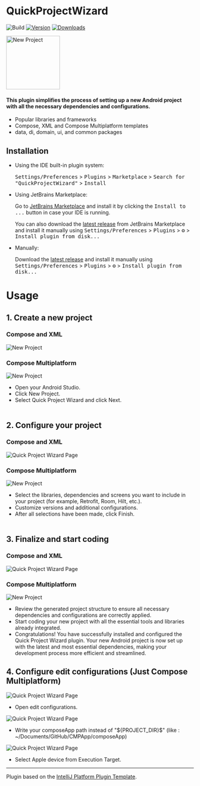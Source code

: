 # QuickProjectWizard

![Build](https://github.com/cnrture/QuickProjectWizard/workflows/Build/badge.svg)
[![Version](https://img.shields.io/jetbrains/plugin/v/25221.svg)](https://plugins.jetbrains.com/plugin/25221)
[![Downloads](https://img.shields.io/jetbrains/plugin/d/25221.svg)](https://plugins.jetbrains.com/plugin/25221)

<img src="src/main/resources/META-INF/pluginIcon.svg" alt="New Project" width="144">

<!-- Plugin description -->
#### This plugin simplifies the process of setting up a new Android project with all the necessary dependencies and configurations.
- Popular libraries and frameworks
- Compose, XML and Compose Multiplatform templates
- data, di, domain, ui, and common packages
<!-- Plugin description end -->

## Installation

- Using the IDE built-in plugin system:
  
  <kbd>Settings/Preferences</kbd> > <kbd>Plugins</kbd> > <kbd>Marketplace</kbd> > <kbd>Search for "QuickProjectWizard"</kbd> >
  <kbd>Install</kbd>
  
- Using JetBrains Marketplace:

  Go to [JetBrains Marketplace](https://plugins.jetbrains.com/plugin/MARKETPLACE_ID) and install it by clicking the <kbd>Install to ...</kbd> button in case your IDE is running.

  You can also download the [latest release](https://plugins.jetbrains.com/plugin/MARKETPLACE_ID/versions) from JetBrains Marketplace and install it manually using
  <kbd>Settings/Preferences</kbd> > <kbd>Plugins</kbd> > <kbd>⚙️</kbd> > <kbd>Install plugin from disk...</kbd>

- Manually:

  Download the [latest release](https://github.com/cnrture/QuickProjectWizard/releases/latest) and install it manually using
  <kbd>Settings/Preferences</kbd> > <kbd>Plugins</kbd> > <kbd>⚙️</kbd> > <kbd>Install plugin from disk...</kbd>

# Usage

## 1. Create a new project

### Compose and XML
<img src="images/new_project.png" alt="New Project">

### Compose Multiplatform
<img src="images/new_project_cmp.png" alt="New Project">

- Open your Android Studio.
- Click New Project.
- Select Quick Project Wizard and click Next.
</br></br>

## 2. Configure your project

### Compose and XML
<img src="images/details.png" alt="Quick Project Wizard Page">

### Compose Multiplatform
<img src="images/details_cmp.png" alt="New Project">

- Select the libraries, dependencies and screens you want to include in your project (for example, Retrofit, Room, Hilt, etc.).
- Customize versions and additional configurations.
- After all selections have been made, click Finish.
</br></br>

## 3. Finalize and start coding

### Compose and XML
<img src="images/final.png" alt="Quick Project Wizard Page">

### Compose Multiplatform
<img src="images/final_cmp.png" alt="New Project">

- Review the generated project structure to ensure all necessary dependencies and configurations are correctly applied.
- Start coding your new project with all the essential tools and libraries already integrated.
- Congratulations! You have successfully installed and configured the Quick Project Wizard plugin. Your new Android project is now set up with the latest and most essential dependencies, making your development process more efficient and streamlined.

## 4. Configure edit configurations (Just Compose Multiplatform)

<img src="images/edit_configurations.png" alt="Quick Project Wizard Page">

- Open edit configurations.

<img src="images/desktopApp_configuration.png" alt="Quick Project Wizard Page">

- Write your composeApp path instead of "\${PROJECT_DIR}\$" (like : ~/Documents/GitHub/CMPApp/composeApp)

<img src="images/iosApp_configuration.png" alt="Quick Project Wizard Page">

- Select Apple device from Execution Target.
---
Plugin based on the [IntelliJ Platform Plugin Template][template].

[template]: https://github.com/JetBrains/intellij-platform-plugin-template
[docs:plugin-description]: https://plugins.jetbrains.com/docs/intellij/plugin-user-experience.html#plugin-description-and-presentation
